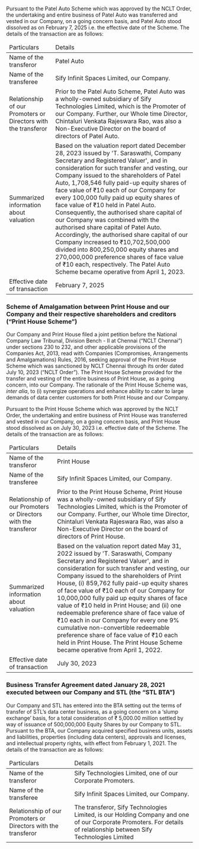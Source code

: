 Pursuant to the Patel Auto Scheme which was approved by the NCLT Order, the undertaking and entire business of Patel Auto was transferred and vested in our Company, on a going concern basis, and Patel Auto stood dissolved as on February 7, 2025 i.e. the effective date of the Scheme. The details of the transaction are as follows:

<table><thead><tr><td>Particulars</td><td>Details</td></tr></thead><tbody><tr><td>Name of the transferor</td><td>Patel Auto</td></tr><tr><td>Name of the transferee</td><td>Sify Infinit Spaces Limited, our Company.</td></tr><tr><td>Relationship of our Promoters or Directors with the transferor</td><td>Prior to the Patel Auto Scheme, Patel Auto was a wholly-owned subsidiary of Sify Technologies Limited, which is the Promoter of our Company. Further, our Whole time Director, Chintaluri Venkata Rajeswara Rao, was also a Non-Executive Director on the board of directors of Patel Auto.</td></tr><tr><td>Summarized information about valuation</td><td>Based on the valuation report dated December 28, 2023 issued by 'T. Saraswathi, Company Secretary and Registered Valuer', and in consideration for such transfer and vesting, our Company issued to the shareholders of Patel Auto, 1,708,546 fully paid-up equity shares of face value of ₹10 each of our Company for every 100,000 fully paid up equity shares of face value of ₹10 held in Patel Auto. Consequently, the authorised share capital of our Company was combined with the authorised share capital of Patel Auto. Accordingly, the authorised share capital of our Company increased to ₹10,702,500,000 divided into 800,250,000 equity shares and 270,000,000 preference shares of face value of ₹10 each, respectively. The Patel Auto Scheme became operative from April 1, 2023.</td></tr><tr><td>Effective date of transaction</td><td>February 7, 2025</td></tr></tbody></table>

### Scheme of Amalgamation between Print House and our Company and their respective shareholders and creditors (“Print House Scheme”)

Our Company and Print House filed a joint petition before the National Company Law Tribunal, Division Bench - II at Chennai (“NCLT Chennai”) under sections 230 to 232, and other applicable provisions of the Companies Act, 2013, read with Companies (Compromises, Arrangements and Amalgamations) Rules, 2016, seeking approval of the Print House Scheme which was sanctioned by NCLT Chennai through its order dated July 10, 2023 (“NCLT Order”). The Print House Scheme provided for the transfer and vesting of the entire business of Print House, as a going concern, into our Company. The rationale of the Print House Scheme was, *inter alia*, to (i) synergize operations and enhance ability to cater to large demands of data center customers for both Print House and our Company.

Pursuant to the Print House Scheme which was approved by the NCLT Order, the undertaking and entire business of Print House was transferred and vested in our Company, on a going concern basis, and Print House stood dissolved as on July 30, 2023 i.e. effective date of the Scheme. The details of the transaction are as follows:

<table><thead><tr><td>Particulars</td><td>Details</td></tr></thead><tbody><tr><td>Name of the transferor</td><td>Print House</td></tr><tr><td>Name of the transferee</td><td>Sify Infinit Spaces Limited, our Company.</td></tr><tr><td>Relationship of our Promoters or Directors with the transferor</td><td>Prior to the Print House Scheme, Print House was a wholly-owned subsidiary of Sify Technologies Limited, which is the Promoter of our Company. Further, our Whole time Director, Chintaluri Venkata Rajeswara Rao, was also a Non-Executive Director on the board of directors of Print House.</td></tr><tr><td>Summarized information about valuation</td><td>Based on the valuation report dated May 31, 2022 issued by 'T. Saraswathi, Company Secretary and Registered Valuer', and in consideration for such transfer and vesting, our Company issued to the shareholders of Print House, (i) 859,762 fully paid-up equity shares of face value of ₹10 each of our Company for 10,000,000 fully paid up equity shares of face value of ₹10 held in Print House; and (ii) one redeemable preference share of face value of ₹10 each in our Company for every one 9% cumulative non-convertible redeemable preference share of face value of ₹10 each held in Print House. The Print House Scheme became operative from April 1, 2022.</td></tr><tr><td>Effective date of transaction</td><td>July 30, 2023</td></tr></tbody></table>

### Business Transfer Agreement dated January 28, 2021 executed between our Company and STL (the “STL BTA”)

Our Company and STL has entered into the BTA setting out the terms of transfer of STL’s data center business, as a going concern on a ‘slump exchange’ basis, for a total consideration of ₹ 5,000.00 million settled by way of issuance of 500,000,000 Equity Shares by our Company to STL. Pursuant to the BTA, our Company acquired specified business units, assets and liabilities, properties (including data centers), approvals and licenses, and intellectual property rights, with effect from February 1, 2021. The details of the transaction are as follows:

<table><thead><tr><td>Particulars</td><td>Details</td></tr></thead><tbody><tr><td>Name of the transferor</td><td>Sify Technologies Limited, one of our Corporate Promoters.</td></tr><tr><td>Name of the transferee</td><td>Sify Infinit Spaces Limited, our Company.</td></tr><tr><td>Relationship of our Promoters or Directors with the transferor</td><td>The transferor, Sify Technologies Limited, is our Holding Company and one of our Corporate Promoters. For details of relationship between Sify Technologies Limited</td></tr></tbody></table>